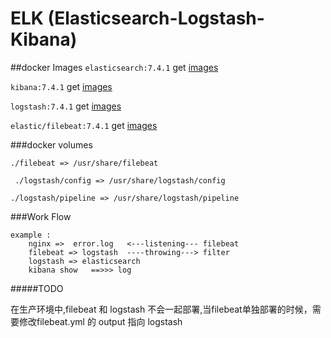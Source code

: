 # ELK (Elasticsearch-Logstash-Kibana)

##docker Images
`elasticsearch:7.4.1`  get [images](https://hub.docker.com/_/elasticsearch)

`kibana:7.4.1` get [images](https://hub.docker.com/_/kibana)

`logstash:7.4.1` get [images](https://hub.docker.com/_/logstash)

`elastic/filebeat:7.4.1` get [images](https://hub.docker.com/r/elastic/filebeat)

###docker volumes
    
  ` ./filebeat => /usr/share/filebeat `
  
  ` ./logstash/config => /usr/share/logstash/config`
  
  ` ./logstash/pipeline => /usr/share/logstash/pipeline `
  
  
###Work Flow

```
example : 
    nginx =>  error.log   <---listening--- filebeat  
    filebeat => logstash  ----throwing---> filter
    logstash => elasticsearch 
    kibana show   ==>>> log 
```



#####TODO

在生产环境中,filebeat 和 logstash 不会一起部署,当filebeat单独部署的时候，需要修改filebeat.yml
的 output 指向 logstash

